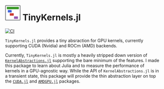 <h1> <img src="docs/logo/logo_TinyKernels.png" alt="TinyKernels.jl" width="50"> TinyKernels.jl </h1>

[![CI](https://github.com/utkinis/TinyKernels.jl/actions/workflows/CI.yml/badge.svg)](https://github.com/utkinis/TinyKernels.jl/actions/workflows/CI.yml)

`TinyKernels.jl` provides a tiny absraction for GPU kernels, currently supporting CUDA (Nvidia) and ROCm (AMD) backends.

Currently, `TinyKernels.jl` is mostly a heavily stripped down version of [`KernelAbstractions.jl`](https://github.com/JuliaGPU/KernelAbstractions.jl) supporting the bare minimum of the features. I made this package to learn about Julia and to measure the performance of kernels in a GPU-agnostic way. While the API of `KernelAbstractions.jl` is in a transient state, this package will provide the thin abstraction layer on top the [`CUDA.jl`](https://github.com/JuliaGPU/CUDA.jl) and [`AMDGPU.jl`](https://github.com/JuliaGPU/AMDGPU.jl) packages.